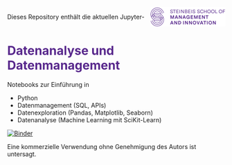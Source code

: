 <div>
    <img style="float:right;" src="images/smi-logo.png"/>
    <div style="float:left;color:#58288C;"><h1>Datenanalyse und Datenmanagement</h1></div>
</div>

Dieses Repository enthält die aktuellen Jupyter-Notebooks zur Einführung in 
- Python
- Datenmanagement (SQL, APIs)
- Datenexploration (Pandas, Matplotlib, Seaborn)
- Datenanalyse (Machine Learning mit SciKit-Learn)

[![Binder](https://mybinder.org/badge_logo.svg)](https://mybinder.org/v2/gh/mesa-ai/smi-datenanalyse-ba/master)

Eine kommerzielle Verwendung ohne Genehmigung des Autors ist untersagt.

